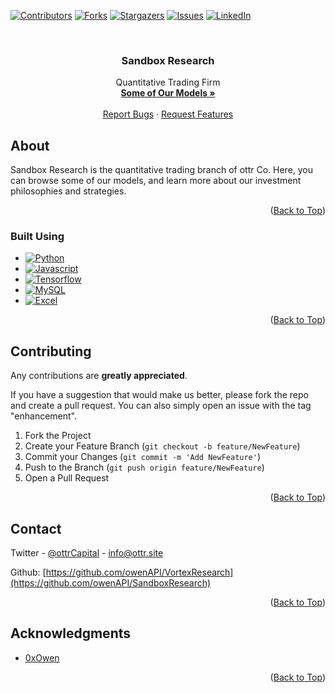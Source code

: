 <a name="readme-top"></a>

<!-- PROJECT SHIELDS -->
[![Contributors][contributors-shield]][contributors-url]
[![Forks][forks-shield]][forks-url]
[![Stargazers][stars-shield]][stars-url]
[![Issues][issues-shield]][issues-url]
[![LinkedIn][linkedin-shield]][linkedin-url]



<!-- PROJECT LOGO -->
<br />

<h3 align="center">Sandbox Research</h3>

  <p align="center">
    Quantitative Trading Firm
    <br />
    <a href="https://github.com/owenAPI/SandboxResearch/tree/main/models"><strong>Some of Our Models »</strong></a>
    <br />
    <br />
    <a href="https://github.com/owenAPI/SandboxResearch/issues">Report Bugs</a>
    ·
    <a href="https://github.com/owenAPI/SandboxResearch/issues">Request Features</a>
  </p>
</div>



<!-- ABOUT THE PROJECT -->
## About

Sandbox Research is the quantitative trading branch of ottr Co. Here, you can browse some of our models, and learn more about our investment philosophies and strategies.

<p align="right">(<a href="#readme-top">Back to Top</a>)</p>

### Built Using

* [![Python][Python.org]][Python-url]
* [![Javascript][Javascript.com]][Javascript-url]
* [![Tensorflow][Tensorflow.org]][Tensorflow-url]
* [![MySQL][MySQL.com]][MySQL-url]
* [![Excel][Excel.com]][Excel-url]


<p align="right">(<a href="#readme-top">Back to Top</a>)</p>


<!-- CONTRIBUTING -->
## Contributing

Any contributions are **greatly appreciated**.

If you have a suggestion that would make us better, please fork the repo and create a pull request. You can also simply open an issue with the tag "enhancement".

1. Fork the Project
2. Create your Feature Branch (`git checkout -b feature/NewFeature`)
3. Commit your Changes (`git commit -m 'Add NewFeature'`)
4. Push to the Branch (`git push origin feature/NewFeature`)
5. Open a Pull Request

<p align="right">(<a href="#readme-top">Back to Top</a>)</p>


<!-- CONTACT -->
## Contact

Twitter - [@ottrCapital](https://twitter.com/ottrCo) - info@ottr.site

Github: [https://github.com/owenAPI/VortexResearch](https://github.com/owenAPI/SandboxResearch)

<p align="right">(<a href="#readme-top">Back to Top</a>)</p>



<!-- ACKNOWLEDGMENTS -->
## Acknowledgments

* [0xOwen](https://x.com/0xOwen)

<p align="right">(<a href="#readme-top">Back to Top</a>)</p>



<!-- MARKDOWN LINKS & IMAGES -->
<!-- https://www.markdownguide.org/basic-syntax/#reference-style-links -->
[contributors-shield]: https://img.shields.io/github/contributors/owenAPI/SandboxResearch.svg?style=for-the-badge
[contributors-url]: https://github.com/owenAPI/VortexResearch/graphs/contributors
[forks-shield]: https://img.shields.io/github/forks/owenAPI/SandboxResearch.svg?style=for-the-badge
[forks-url]: https://github.com/owenAPI/VortexResearch/network/members
[stars-shield]: https://img.shields.io/github/stars/owenAPI/SandboxResearch.svg?style=for-the-badge
[stars-url]: https://github.com/owenAPI/VortexResearch/stargazers
[issues-shield]: https://img.shields.io/github/issues/owenAPI/SandboxResearch.svg?style=for-the-badge
[issues-url]: https://github.com/owenAPI/SandboxResearch/issues
[linkedin-shield]: https://img.shields.io/badge/-LinkedIn-black.svg?style=for-the-badge&logo=linkedin&colorB=555
[linkedin-url]: https://linkedin.com/company/ottrCapital
[product-screenshot]: misc/screenshot.png
[Next.js]: https://img.shields.io/badge/next.js-000000?style=for-the-badge&logo=nextdotjs&logoColor=white
[Next-url]: https://nextjs.org/
[React.js]: https://img.shields.io/badge/React-20232A?style=for-the-badge&logo=react&logoColor=61DAFB
[React-url]: https://reactjs.org/
[Excel.com]: https://img.shields.io/badge/Microsoft_Excel-217346?style=for-the-badge&logo=microsoft-excel&logoColor=white
[Excel-url]: https://www.microsoft.com/en-us/microsoft-365/excel
[Tensorflow.org]: https://img.shields.io/badge/TensorFlow-FF6F00?style=for-the-badge&logo=tensorflow&logoColor=white
[Tensorflow-url]: https://www.tensorflow.org/
[MySQL.com]: https://img.shields.io/badge/MySQL-00000F?style=for-the-badge&logo=mysql&logoColor=white
[MySQL-url]: https://MySQL.com/
[Java.com]: https://img.shields.io/badge/Java-ED8B00?style=for-the-badge&logo=openjdk&logoColor=white
[Java-url]: https://Java.com/en/
[Python.org]: https://img.shields.io/badge/Python-3776AB?style=for-the-badge&logo=python&logoColor=white
[Python-url]: https://Python.org
[Bootstrap.com]: https://img.shields.io/badge/Bootstrap-563D7C?style=for-the-badge&logo=bootstrap&logoColor=white
[Bootstrap-url]: https://getbootstrap.com
[Javascript.com]: https://img.shields.io/badge/JavaScript-F7DF1E?style=for-the-badge&logo=javascript&logoColor=black
[Javascript-url]: https://Javascript.com
[JQuery.com]: https://img.shields.io/badge/jQuery-0769AD?style=for-the-badge&logo=jquery&logoColor=white
[JQuery-url]: https://jquery.com 
